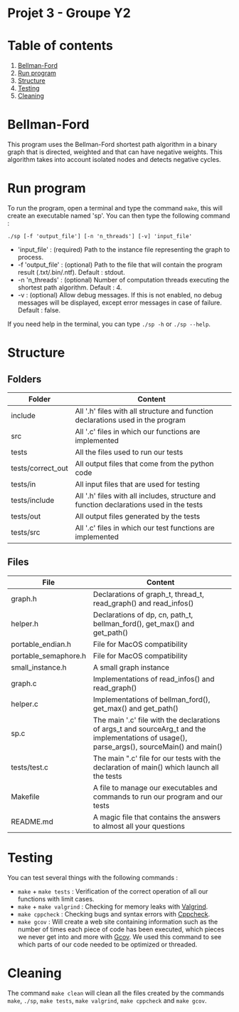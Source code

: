 # Projet 3 - Groupe Y2

# Table of contents
1. [Bellman-Ford](#bellman-ford)
2. [Run program](#run-program)
3. [Structure](#structure)
4. [Testing](#testing)
5. [Cleaning](#cleaning)

# Bellman-Ford
This program uses the Bellman-Ford shortest path algorithm in a binary graph that is directed, weighted and that can have negative weights.
This algorithm takes into account isolated nodes and detects negative cycles.

# Run program
To run the program, open a terminal and type the command `make`, this will create an executable named 'sp'. You can then type the following command :

   `./sp [-f 'output_file'] [-n 'n_threads'] [-v] 'input_file'`

   - 'input_file'         : (required) Path to the instance file representing the graph to process.
   - -f 'output_file'     : (optional) Path to the file that will contain the program result (.txt/.bin/.ntf).   Default : stdout.
   - -n 'n_threads'       : (optional) Number of computation threads executing the shortest path algorithm.   Default : 4.
   - -v                   : (optional) Allow debug messages. If this is not enabled, no debug messages will be displayed, except error messages in case of failure.   Default : false.

If you need help in the terminal, you can type `./sp -h` or `./sp --help`.

# Structure
## Folders
| Folder | Content |
| --- | --- |
| include | All '.h' files with all structure and function declarations used in the program |
| src | All '.c' files in which our functions are implemented |
| tests | All the files used to run our tests |
| tests/correct_out | All output files that come from the python code |
| tests/in | All input files that are used for testing |
| tests/include | All '.h' files with all includes, structure and function declarations used in the tests |
| tests/out | All output files generated by the tests |
| tests/src | All '.c' files in which our test functions are implemented |

## Files
| File | Content |
| --- | --- |
| graph.h | Declarations of graph_t, thread_t, read_graph() and read_infos() |
| helper.h | Declarations of dp, cn, path_t, bellman_ford(), get_max() and get_path() |
| portable_endian.h | File for MacOS compatibility |
| portable_semaphore.h | File for MacOS compatibility |
| small_instance.h | A small graph instance |
| graph.c | Implementations of read_infos() and read_graph() |
| helper.c | Implementations of bellman_ford(), get_max() and get_path() |
| sp.c | The main '.c' file with the declarations of args_t and sourceArg_t and the implementations of usage(), parse_args(), sourceMain() and main() |
| tests/test.c | The main ".c' file for our tests with the declaration of main() which launch all the tests |
| Makefile | A file to manage our executables and commands to run our program and our tests |
| README.md | A magic file that contains the answers to almost all your questions |

# Testing
You can test several things with the following commands :

- `make` + `make tests` : Verification of the correct operation of all our functions with limit cases.
- `make` + `make valgrind` : Checking for memory leaks with [Valgrind](https://valgrind.org/).
- `make cppcheck` : Checking bugs and syntax errors with [Cppcheck](https://cppcheck.sourceforge.io/).
- `make gcov` : Will create a web site containing information such as the number of times each piece of code has been executed, which pieces we never get into and more with [Gcov](https://gcc.gnu.org/onlinedocs/gcc/Gcov.html). We used this command to see which parts of our code needed to be optimized or threaded.

# Cleaning
The command `make clean` will clean all the files created by the commands `make`, `./sp`, `make tests`, `make valgrind`, `make cppcheck` and `make gcov`.